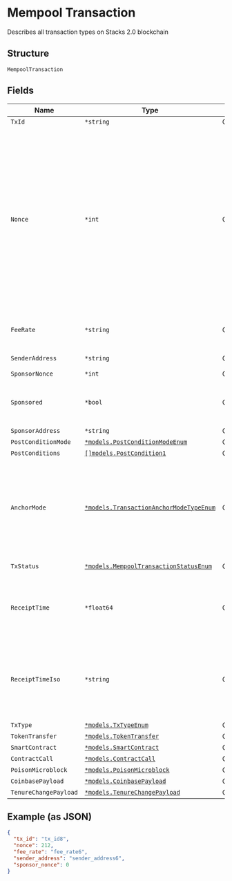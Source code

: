 # Mempool Transaction

Describes all transaction types on Stacks 2.0 blockchain

## Structure

`MempoolTransaction`

## Fields

| Name                  | Type                                                                                             | Tags     | Description                                                                                                                                                                                                                                                                                                                                                                   |
| --------------------- | ------------------------------------------------------------------------------------------------ | -------- | ----------------------------------------------------------------------------------------------------------------------------------------------------------------------------------------------------------------------------------------------------------------------------------------------------------------------------------------------------------------------------- |
| `TxId`                | `*string`                                                                                        | Optional | Transaction ID                                                                                                                                                                                                                                                                                                                                                                |
| `Nonce`               | `*int`                                                                                           | Optional | Used for ordering the transactions originating from and paying from an account. The nonce ensures that a transaction is processed at most once. The nonce counts the number of times an account's owner(s) have authorized a transaction. The first transaction from an account will have a nonce value equal to 0, the second will have a nonce value equal to 1, and so on. |
| `FeeRate`             | `*string`                                                                                        | Optional | Transaction fee as Integer string (64-bit unsigned integer).                                                                                                                                                                                                                                                                                                                  |
| `SenderAddress`       | `*string`                                                                                        | Optional | Address of the transaction initiator                                                                                                                                                                                                                                                                                                                                          |
| `SponsorNonce`        | `*int`                                                                                           | Optional | -                                                                                                                                                                                                                                                                                                                                                                             |
| `Sponsored`           | `*bool`                                                                                          | Optional | Denotes whether the originating account is the same as the paying account                                                                                                                                                                                                                                                                                                     |
| `SponsorAddress`      | `*string`                                                                                        | Optional | -                                                                                                                                                                                                                                                                                                                                                                             |
| `PostConditionMode`   | [`*models.PostConditionModeEnum`](../../doc/models/post-condition-mode-enum.md)                  | Optional | -                                                                                                                                                                                                                                                                                                                                                                             |
| `PostConditions`      | [`[]models.PostCondition1`](../../doc/models/post-condition-1.md)                                | Optional | -                                                                                                                                                                                                                                                                                                                                                                             |
| `AnchorMode`          | [`*models.TransactionAnchorModeTypeEnum`](../../doc/models/transaction-anchor-mode-type-enum.md) | Optional | `on_chain_only`: the transaction MUST be included in an anchored block, `off_chain_only`: the transaction MUST be included in a microblock, `any`: the leader can choose where to include the transaction.                                                                                                                                                                    |
| `TxStatus`            | [`*models.MempoolTransactionStatusEnum`](../../doc/models/mempool-transaction-status-enum.md)    | Optional | Status of the transaction                                                                                                                                                                                                                                                                                                                                                     |
| `ReceiptTime`         | `*float64`                                                                                       | Optional | A unix timestamp (in seconds) indicating when the transaction broadcast was received by the node.                                                                                                                                                                                                                                                                             |
| `ReceiptTimeIso`      | `*string`                                                                                        | Optional | An ISO 8601 (YYYY-MM-DDTHH:mm:ss.sssZ) timestamp indicating when the transaction broadcast was received by the node.                                                                                                                                                                                                                                                          |
| `TxType`              | [`*models.TxTypeEnum`](../../doc/models/tx-type-enum.md)                                         | Optional | -                                                                                                                                                                                                                                                                                                                                                                             |
| `TokenTransfer`       | [`*models.TokenTransfer`](../../doc/models/token-transfer.md)                                    | Optional | -                                                                                                                                                                                                                                                                                                                                                                             |
| `SmartContract`       | [`*models.SmartContract`](../../doc/models/smart-contract.md)                                    | Optional | -                                                                                                                                                                                                                                                                                                                                                                             |
| `ContractCall`        | [`*models.ContractCall`](../../doc/models/contract-call.md)                                      | Optional | -                                                                                                                                                                                                                                                                                                                                                                             |
| `PoisonMicroblock`    | [`*models.PoisonMicroblock`](../../doc/models/poison-microblock.md)                              | Optional | -                                                                                                                                                                                                                                                                                                                                                                             |
| `CoinbasePayload`     | [`*models.CoinbasePayload`](../../doc/models/coinbase-payload.md)                                | Optional | -                                                                                                                                                                                                                                                                                                                                                                             |
| `TenureChangePayload` | [`*models.TenureChangePayload`](../../doc/models/tenure-change-payload.md)                       | Optional | -                                                                                                                                                                                                                                                                                                                                                                             |

## Example (as JSON)

```json
{
  "tx_id": "tx_id8",
  "nonce": 212,
  "fee_rate": "fee_rate6",
  "sender_address": "sender_address6",
  "sponsor_nonce": 0
}
```
